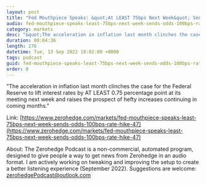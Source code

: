 ```yaml
---
layout: post
title: "Fed Mouthpiece Speaks: &quot;At LEAST 75bps Next Week&quot; Sends Odds Of 100bps Rate Hike to 47%"
audio: fed-mouthpiece-speaks-least-75bps-next-week-sends-odds-100bps-rate-hike-47-0
category: markets
desc: "&quot;The acceleration in inflation last month clinches the case for the Federal Reserve to lift interest rates by AT LEAST 0.75 percentage point at its meeting next week and raises the prospect of hefty increases continuing in coming months.&quot;"
duration: 00:04:36
length: 276
datetime: Tue, 13 Sep 2022 18:02:00 +0000
tags: podcast
guid: fed-mouthpiece-speaks-least-75bps-next-week-sends-odds-100bps-rate-hike-47-0
order: 0
---
```

&quot;The acceleration in inflation last month clinches the case for the Federal Reserve to lift interest rates by AT LEAST 0.75 percentage point at its meeting next week and raises the prospect of hefty increases continuing in coming months.&quot;

Link: [https://www.zerohedge.com/markets/fed-mouthpiece-speaks-least-75bps-next-week-sends-odds-100bps-rate-hike-47](https://www.zerohedge.com/markets/fed-mouthpiece-speaks-least-75bps-next-week-sends-odds-100bps-rate-hike-47)

About: The Zerohedge Podcast is a non-commercial, automated program, designed to give people a way to get news from Zerohedge in an audio format.  I am actively working on tweaking and improving the setup to create a better listening experience (September 2022).  Suggestions are welcome: [zerohedgePodcast@outlook.com](mailto:zerohedgePodcast@outlook.com)